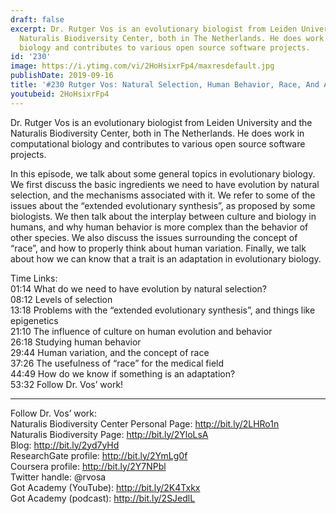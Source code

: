 ```yaml
---
draft: false
excerpt: Dr. Rutger Vos is an evolutionary biologist from Leiden University and the
  Naturalis Biodiversity Center, both in The Netherlands. He does work in computational
  biology and contributes to various open source software projects.
id: '230'
image: https://i.ytimg.com/vi/2HoHsixrFp4/maxresdefault.jpg
publishDate: 2019-09-16
title: '#230 Rutger Vos: Natural Selection, Human Behavior, Race, And Adaptations'
youtubeid: 2HoHsixrFp4
---
```

<div class="timelinks">

Dr. Rutger Vos is an evolutionary biologist from Leiden University and the Naturalis Biodiversity Center, both in The Netherlands. He does work in computational biology and contributes to various open source software projects.

In this episode, we talk about some general topics in evolutionary biology. We first discuss the basic ingredients we need to have evolution by natural selection, and the mechanisms associated with it. We refer to some of the issues about the “extended evolutionary synthesis”, as proposed by some biologists. We then talk about the interplay between culture and biology in humans, and why human behavior is more complex than the behavior of other species. We also discuss the issues surrounding the concept of “race”, and how to properly think about human variation. Finally, we talk about how we can know that a trait is an adaptation in evolutionary biology.

Time Links:  
<time>01:14</time> What do we need to have evolution by natural selection?  
<time>08:12</time> Levels of selection  
<time>13:18</time> Problems with the “extended evolutionary synthesis”, and things like epigenetics                               
<time>21:10</time> The influence of culture on human evolution and behavior  
<time>26:18</time> Studying human behavior  
<time>29:44</time> Human variation, and the concept of race  
<time>37:26</time> The usefulness of “race” for the medical field  
<time>44:49</time> How do we know if something is an adaptation?  
<time>53:32</time> Follow Dr. Vos’ work!

---

Follow Dr. Vos’ work:  
Naturalis Biodiversity Center Personal Page: http://bit.ly/2LHRo1n  
Naturalis Biodiversity Page: http://bit.ly/2YloLsA  
Blog: http://bit.ly/2yd7yHd  
ResearchGate profile: http://bit.ly/2YmLg0f  
Coursera profile: http://bit.ly/2Y7NPbl  
Twitter handle: @rvosa  
Got Academy (YouTube): http://bit.ly/2K4Txkx  
Got Academy (podcast): http://bit.ly/2SJedlL
</div>

